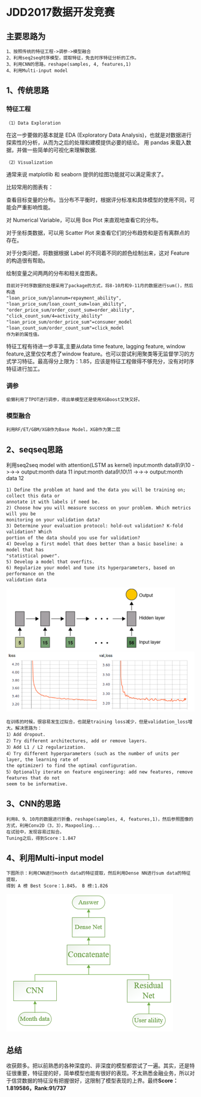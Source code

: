 # JDD2017数据开发竞赛

## 主要思路为

	1、按照传统的特征工程->调参->模型融合
	2、利用seq2seq时序模型，提取特征，免去时序特征分析的工作。
    3、利用CNN的思路，reshape(samples, 4, features,1)
    4、利用Multi-input model

## 1、传统思路
### 特征工程

	（1）Data Exploration

在这一步要做的基本就是 EDA (Exploratory Data Analysis)，也就是对数据进行探索性的分析，从而为之后的处理和建模提供必要的结论。
用 pandas 来载入数据，并做一些简单的可视化来理解数据.

	（2）Visualization
通常来说 matplotlib 和 seaborn 提供的绘图功能就可以满足需求了。

比较常用的图表有：

查看目标变量的分布。当分布不平衡时，根据评分标准和具体模型的使用不同，可能会严重影响性能。

对 Numerical Variable，可以用 Box Plot 来直观地查看它的分布。

对于坐标类数据，可以用 Scatter Plot 来查看它们的分布趋势和是否有离群点的存在。

对于分类问题，将数据根据 Label 的不同着不同的颜色绘制出来，这对 Feature 的构造很有帮助。

绘制变量之间两两的分布和相关度图表。

    目前对于时序数据的处理采用了package的方式，将8-10月和9-11月的数据进行sum()，然后构造
    "loan_price_sum/plannum=repayment_ability",
    "loan_price_sum/loan_count_sum=loan_ability",
    "order_price_sum/order_count_sum=order_ability",
    "click_count_sum/4=activity_ability"
    "loan_price_sum/order_price_sum"=consumer_model
    "loan_count_sum/order_count_sum"=click_model
    作为新的属性值。
   特征工程有待进一步丰富,主要从data time feature, lagging feature, window feature,这里仅仅考虑了window feature。也可以尝试利用聚类等无监督学习的方式学习特征。最高得分上限为：1.85，应该是特征工程做得不够充分，没有对时序特征进行加工。

### 调参

	偷懒利用了TPOT进行调参，得出单模型还是使用XGBoost又快又好。

### 模型融合
	利用RF/ET/GBM/XGB作为Base Model，XGB作为第二层

## 2、seqseq思路
利用seq2seq model with attention(LSTM as kernel)
input:month data8\9\10 ->->-> output:month data 11
input:month data9\10\11 ->->-> output:month data 12
    
    1) Define the problem at hand and the data you will be training on; collect this data or
	annotate it with labels if need be.
    2) Choose how you will measure success on your problem. Which metrics will you be
    monitoring on your validation data?
    3) Determine your evaluation protocol: hold-out validation? K-fold validation? Which
    portion of the data should you use for validation?
    4) Develop a first model that does better than a basic baseline: a model that has
    "statistical power".
    5) Develop a model that overfits.
    6) Regularize your model and tune its hyperparameters, based on performance on the
    validation data

   ![many to one](./LSTM.png "many to one")
   ![loss](./loss.png "loss")

    在训练的时候，很容易发生过拟合，也就是training loss减少，但是validation_loss增大。解决思路为：
    1）Add dropout.
    2）Try different architectures, add or remove layers.
    3）Add L1 / L2 regularization.
    4）Try different hyperparameters (such as the number of units per layer, the learning rate of
    the optimizer) to find the optimal configuration.
    5）Optionally iterate on feature engineering: add new features, remove features that do not
    seem to be informative.

## 3、CNN的思路
	利用8、9、10月的数据进行折叠，reshape(samples, 4, features,1)，然后参照图像的方式，利用Conv2D（3，3），Maxpooling...
    在试验中，发现容易过拟合。
    Tuning之后，得到Score：1.847

## 4、利用Multi-input model
	下图所示：利用CNN进行month data的特征提取，然后利用Dense NN进行sum data的特征提取，
    得到 A 榜 Best Score：1.845， B 榜:1.826
   ![multi](./multi.png "multi")

## 总结
	
   收获颇多。把以前熟悉的各种深度的、非深度的模型都尝试了一遍。其实，还是特征很重要，特征提的好，简单模型也能有很好的表现。不太熟悉金融业务，所以对于信贷数据的特征没有把握很好，这限制了模型表现的上界。最终**Score：1.819586，Rank:91/737**
